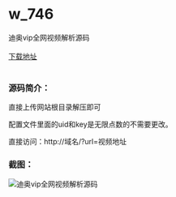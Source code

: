 # w_746
迪奥vip全网视频解析源码
<br/></br>
[下载地址](https://www.uuid2.com/746.html "下载地址")
<br/></br>
<h3>源码简介：</h3>
<p>直接上传网站根目录解压即可<p>
<p>配置文件里面的uid和key是无限点数的不需要更改。<p>
<p>直接访问：http://域名/?url=视频地址<p>
<h3>截图：</h3>
<img src="https://www.uuid2.com/wp-content/uploads/img/202110/bb5faa8806.jpg" alt="迪奥vip全网视频解析源码">
